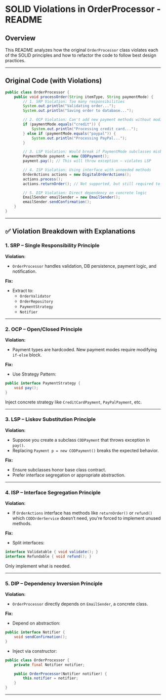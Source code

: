 # SOLID Violations in OrderProcessor - README

## Overview

This README analyzes how the original `OrderProcessor` class violates each of the SOLID principles and how to refactor the code to follow best design practices.

---

## Original Code (with Violations)

```java
public class OrderProcessor {
    public void processOrder(String itemType, String paymentMode) {
        // 1. SRP Violation: Too many responsibilities
        System.out.println("Validating order...");
        System.out.println("Saving order to database...");

        // 2. OCP Violation: Can't add new payment methods without modifying
        if (paymentMode.equals("credit")) {
            System.out.println("Processing credit card...");
        } else if (paymentMode.equals("paypal")) {
            System.out.println("Processing PayPal...");
        }

        // 3. LSP Violation: Would break if PaymentMode subclasses misbehaved
        PaymentMode payment = new CODPayment();
        payment.pay(); // This will throw exception — violates LSP

        // 4. ISP Violation: Using interface with unneeded methods
        OrderActions actions = new DigitalOrderActions();
        actions.process();
        actions.returnOrder(); // Not supported, but still required to implement

        // 5. DIP Violation: Direct dependency on concrete logic
        EmailSender emailSender = new EmailSender();
        emailSender.sendConfirmation();
    }
}
```

---

## ✅ Violation Breakdown with Explanations

### 1. SRP – Single Responsibility Principle

**Violation:**

- `OrderProcessor` handles validation, DB persistence, payment logic, and notification.

**Fix:**

- Extract to:
  - `OrderValidator`
  - `OrderRepository`
  - `PaymentStrategy`
  - `Notifier`

---

### 2. OCP – Open/Closed Principle

**Violation:**

- Payment types are hardcoded. New payment modes require modifying `if-else` block.

**Fix:**

- Use Strategy Pattern:

```java
public interface PaymentStrategy {
    void pay();
}
```

Inject concrete strategy like `CreditCardPayment`, `PayPalPayment`, etc.

---

### 3. LSP – Liskov Substitution Principle

**Violation:**

- Suppose you create a subclass `CODPayment` that throws exception in `pay()`.
- Replacing `Payment p = new CODPayment()` breaks the expected behavior.

**Fix:**

- Ensure subclasses honor base class contract.
- Prefer interface segregation or appropriate abstraction.

---

### 4. ISP – Interface Segregation Principle

**Violation:**

- If `OrderActions` interface has methods like `returnOrder()` or `refund()` which `CODOrderService` doesn’t need, you're forced to implement unused methods.

**Fix:**

- Split interfaces:

```java
interface Validatable { void validate(); }
interface Refundable { void refund(); }
```

Only implement what is needed.

---

### 5. DIP – Dependency Inversion Principle

**Violation:**

- `OrderProcessor` directly depends on `EmailSender`, a concrete class.

**Fix:**

- Depend on abstraction:

```java
public interface Notifier {
    void sendConfirmation();
}
```

- Inject via constructor:

```java
public class OrderProcessor {
    private final Notifier notifier;

    public OrderProcessor(Notifier notifier) {
        this.notifier = notifier;
    }
}
```

---




